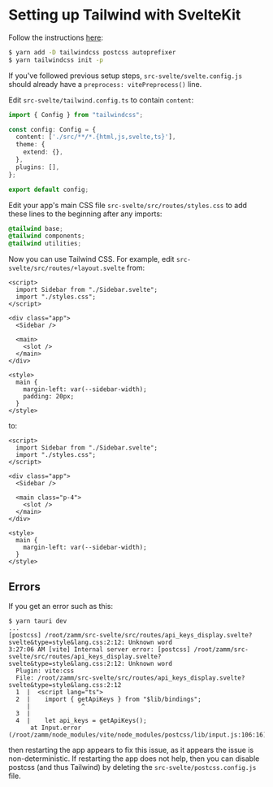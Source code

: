 # Setting up Tailwind with SvelteKit

Follow the instructions [here](https://tailwindcss.com/docs/guides/sveltekit):

```bash
$ yarn add -D tailwindcss postcss autoprefixer
$ yarn tailwindcss init -p
```

If you've followed previous setup steps, `src-svelte/svelte.config.js` should already have a `preprocess: vitePreprocess()` line.

Edit `src-svelte/tailwind.config.ts` to contain `content`:

```ts
import { Config } from "tailwindcss";

const config: Config = {
  content: ['./src/**/*.{html,js,svelte,ts}'],
  theme: {
    extend: {},
  },
  plugins: [],
};

export default config;

```

Edit your app's main CSS file `src-svelte/src/routes/styles.css` to add these lines to the beginning after any imports:

```css
@tailwind base;
@tailwind components;
@tailwind utilities;
```

Now you can use Tailwind CSS. For example, edit `src-svelte/src/routes/+layout.svelte` from:

```svelte
<script>
  import Sidebar from "./Sidebar.svelte";
  import "./styles.css";
</script>

<div class="app">
  <Sidebar />

  <main>
    <slot />
  </main>
</div>

<style>
  main {
    margin-left: var(--sidebar-width);
    padding: 20px;
  }
</style>

```

to:

```svelte
<script>
  import Sidebar from "./Sidebar.svelte";
  import "./styles.css";
</script>

<div class="app">
  <Sidebar />

  <main class="p-4">
    <slot />
  </main>
</div>

<style>
  main {
    margin-left: var(--sidebar-width);
  }
</style>

```

## Errors

If you get an error such as this:

```
$ yarn tauri dev
...
[postcss] /root/zamm/src-svelte/src/routes/api_keys_display.svelte?svelte&type=style&lang.css:2:12: Unknown word
3:27:06 AM [vite] Internal server error: [postcss] /root/zamm/src-svelte/src/routes/api_keys_display.svelte?svelte&type=style&lang.css:2:12: Unknown word
  Plugin: vite:css
  File: /root/zamm/src-svelte/src/routes/api_keys_display.svelte?svelte&type=style&lang.css:2:12
  1  |  <script lang="ts">
  2  |    import { getApiKeys } from "$lib/bindings";
     |              ^
  3  |  
  4  |    let api_keys = getApiKeys();
      at Input.error (/root/zamm/node_modules/vite/node_modules/postcss/lib/input.js:106:16)
```

then restarting the app appears to fix this issue, as it appears the issue is non-deterministic. If restarting the app does not help, then you can disable postcss (and thus Tailwind) by deleting the `src-svelte/postcss.config.js` file.
